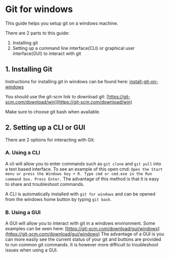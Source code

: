 # Git for windows

This guide helps you setup git on a windows machine.

There are 2 parts to this guide:

1. Installing git
2. Setting up a command line interface(CLI) or graphical user interface(GUI)
   to interact with git

## 1. Installing Git

Instructions for installing git in windows can be found here:
[install-git-on-windows](https://github.com/git-guides/install-git#install-git-on-windows)

You should use the git-scm link to download git:
[https://git-scm.com/download/win](https://git-scm.com/download/win)

Make sure to choose git bash when available.

## 2. Setting up a CLI or GUI

There are 2 options for interacting with Git:

### A. Using a **CLI**

A cli will allow you to enter commands such as `git clone` and `git pull` into a
text based interface. To see an example of this open cmd: `Open the Start menu or press the Windows key + R. Type cmd or cmd.exe in the Run command box. Press Enter.`
The advantage of this method is that it is easy to share and troubleshoot commands.

A CLI is automatically installed with `git for windows` and can be opened from the
windows home button by typing `git bash`.

### B. Using a **GUI**

A GUI will allow you to interact with git in a windows environment.
Some examples can be seen here: [https://git-scm.com/download/gui/windows](https://git-scm.com/download/gui/windows)
The advantage of a GUI is you can more easily see the current status of your git
and buttons are provided to run common git commands. It is however more difficult to
troubleshoot issues when using a GUI.

